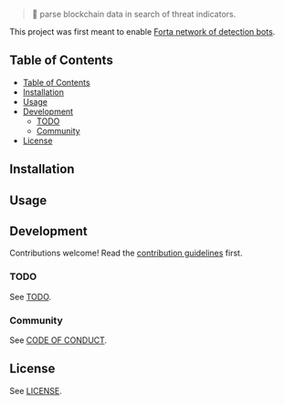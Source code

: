 > :mag_right: parse blockchain data in search of threat indicators.

This project was first meant to enable [Forta network of detection bots][forta-explorer].

## Table of Contents

- [Table of Contents](#table-of-contents)
- [Installation](#installation)
- [Usage](#usage)
- [Development](#development)
  - [TODO](#todo)
  - [Community](#community)
- [License](#license)

## Installation

## Usage

## Development

Contributions welcome! Read the [contribution guidelines](CONTRIBUTING.md) first.

### TODO

See [TODO](TODO.md).

### Community

See [CODE OF CONDUCT](CODE_OF_CONDUCT.md).

## License

See [LICENSE](LICENSE).

[forta-explorer]: https://explorer.forta.network/
